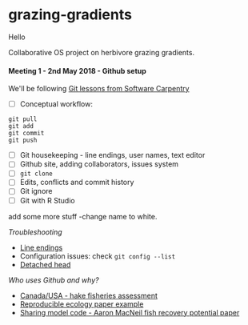 # grazing-gradients

Hello

Collaborative OS project on herbivore grazing gradients.


#### Meeting 1 - 2nd May 2018 - Github setup

We'll be following [Git lessons from Software Carpentry](http://swcarpentry.github.io/git-novice/)

- [ ] Conceptual workflow: 
```
git pull
git add
git commit
git push
```
- [ ] Git housekeeping - line endings, user names, text editor
- [ ] Github site, adding collaborators, issues system
- [ ] ```git clone```
- [ ] Edits, conflicts and commit history
- [ ] Git ignore
- [ ] Git with R Studio

add some more stuff -change name to white.

*Troubleshooting*  

* [Line endings](https://help.github.com/articles/dealing-with-line-endings/#platform-all)
* Configuration issues: check ```git config --list```
* [Detached head](https://stackoverflow.com/questions/10228760/fix-a-git-detached-head?utm_medium=organic&utm_source=google_rich_qa&utm_campaign=google_rich_qa)

*Who uses Github and why?*

* [Canada/USA - hake fisheries assessment](https://github.com/andrew-edwards/hake-assessment)
* [Reproducible ecology paper example](https://github.com/dbarneche/fishEggSize)
* [Sharing model code - Aaron MacNeil fish recovery potential paper](https://github.com/mamacneil/Unfished)
